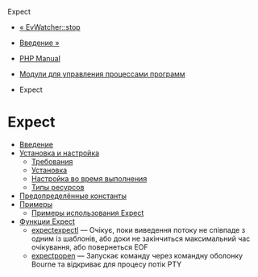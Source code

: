 Expect

-   [« EvWatcher::stop](evwatcher.stop.html)
    
-   [Введение »](intro.expect.html)
    
-   [PHP Manual](index.html)
    
-   [Модули для управления процессами программ](refs.fileprocess.process.html)
    
-   Expect
    

# Expect

-   [Введение](intro.expect.html)
-   [Установка и настройка](expect.setup.html)
    -   [Требования](expect.requirements.html)
    -   [Установка](expect.installation.html)
    -   [Настройка во время выполнения](expect.configuration.html)
    -   [Типы ресурсов](expect.resources.html)
-   [Предопределённые константы](expect.constants.html)
-   [Примеры](expect.examples.html)
    -   [Примеры использования Expect](expect.examples-usage.html)
-   [Функции Expect](ref.expect.html)
    -   [expectexpectl](function.expect-expectl.html) — Очікує, поки виведення потоку не співпаде з одним із шаблонів, або доки не закінчиться максимальний час очікування, або повернеться EOF
    -   [expectpopen](function.expect-popen.html) — Запускає команду через командну оболонку Bourne та відкриває для процесу потік PTY